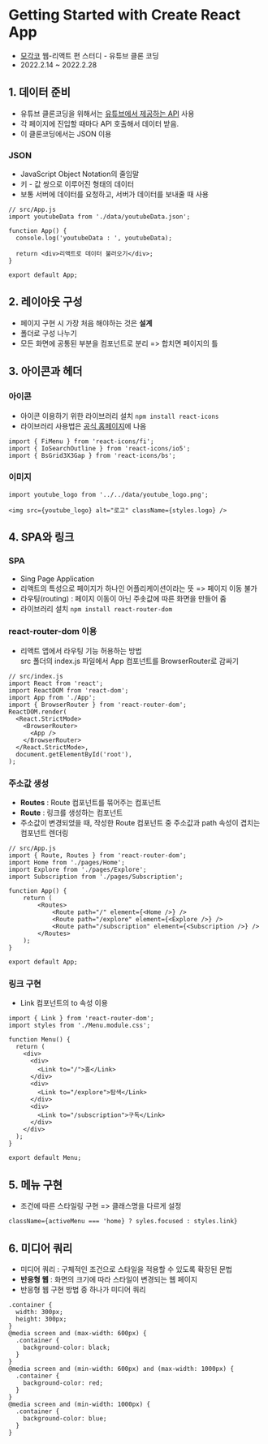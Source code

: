 # Getting Started with Create React App
- [모각코](https://cafe.naver.com/codeuniv) 웹-리액트 편 스터디 - 유튜브 클론 코딩
- 2022.2.14 ~ 2022.2.28

## 1. 데이터 준비
- 유튜브 클론코딩을 위해서는 [유튜브에서 제공하는 API](https://developers.google.com/youtube/v3/docs) 사용
- 각 페이지에 진입할 때마다 API 호출해서 데이터 받음.
- 이 클론코딩에서는 JSON 이용

### JSON
- JavaScript Object Notation의 줄임말
- 키 - 값 쌍으로 이루어진 형태의 데이터
- 보통 서버에 데이터를 요청하고, 서버가 데이터를 보내줄 때 사용

```
// src/App.js
import youtubeData from './data/youtubeData.json';

function App() {
  console.log('youtubeData : ', youtubeData);

  return <div>리액트로 데이터 불러오기</div>;
}

export default App;
```

## 2. 레이아웃 구성
- 페이지 구현 시 가장 처음 해야하는 것은 __설계__
- 폴더로 구성 나누기
- 모든 화면에 공통된 부분을 컴포넌트로 분리 => 합치면 페이지의 틀

## 3. 아이콘과 헤더
### 아이콘
- 아이콘 이용하기 위한 라이브러리 설치 `npm install react-icons`
- 라이브러리 사용법은 [공식 홈페이지](https://react-icons.github.io/react-icons/icons?name=bi)에 나옴
```
import { FiMenu } from 'react-icons/fi';
import { IoSearchOutline } from 'react-icons/io5';
import { BsGrid3X3Gap } from 'react-icons/bs';
```

### 이미지
```
import youtube_logo from '../../data/youtube_logo.png';

<img src={youtube_logo} alt="로고" className={styles.logo} />
```
## 4. SPA와 링크
### SPA
- Sing Page Application
- 리액트의 특성으로 페이지가 하나인 어플리케이션이라는 뜻 => 페이지 이동 불가
- 라우팅(routing) : 페이지 이동이 아닌 주솟값에 따른 화면을 만들어 줌
- 라이브러리 설치 `npm install react-router-dom`

### react-router-dom 이용
- 리액트 앱에서 라우팅 기능 허용하는 방법\
src 폴더의 index.js 파일에서 App 컴포넌트를 BrowserRouter로 감싸기
```
// src/index.js
import React from 'react';
import ReactDOM from 'react-dom';
import App from './App';
import { BrowserRouter } from 'react-router-dom';
ReactDOM.render(
  <React.StrictMode>
    <BrowserRouter>
      <App />
    </BrowserRouter>
  </React.StrictMode>,
  document.getElementById('root'),
);
```

### 주소값 생성
- __Routes__ : Route 컴포넌트를 묶어주는 컴포넌트
- __Route__ : 링크를 생성하는 컴포넌트
- 주소값이 변경되었을 때, 작성한 Route 컴포넌트 중 주소값과 path 속성이 겹치는 컴포넌트 렌더링
```
// src/App.js
import { Route, Routes } from 'react-router-dom';
import Home from './pages/Home';
import Explore from './pages/Explore';
import Subscription from './pages/Subscription';

function App() {
    return (
        <Routes>
            <Route path="/" element={<Home />} />
            <Route path="/explore" element={<Explore />} />
            <Route path="/subscription" element={<Subscription />} />
        </Routes>
    );
}

export default App;
```

### 링크 구현
- Link 컴포넌트의 to 속성 이용
```
import { Link } from 'react-router-dom';
import styles from './Menu.module.css';

function Menu() {
  return (
    <div>
      <div>
        <Link to="/">홈</Link>
      </div>
      <div>
        <Link to="/explore">탐색</Link>
      </div>
      <div>
        <Link to="/subscription">구독</Link>
      </div>
    </div>
  );
}

export default Menu;
```

## 5. 메뉴 구현
- 조건에 따른 스타일링 구현 => 클래스명을 다르게 설정
```
className={activeMenu === 'home} ? syles.focused : styles.link}
```
## 6. 미디어 쿼리
- 미디어 쿼리 : 구체적인 조건으로 스타일을 적용할 수 있도록 확장된 문법
- __반응형 웹__ : 화면의 크기에 따라 스타일이 변경되는 웹 페이지
- 반응형 웹 구현 방법 중 하나가 미디어 쿼리
```
.container {
  width: 300px;
  height: 300px;
}
@media screen and (max-width: 600px) {
  .container {
    background-color: black;
  }
}
@media screen and (min-width: 600px) and (max-width: 1000px) {
  .container {
    background-color: red;
  }
}
@media screen and (min-width: 1000px) {
  .container {
    background-color: blue;
  }
}
```